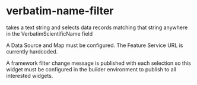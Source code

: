 # verbatim-name-filter

takes a text string and selects data records matching that string anywhere in the VerbatimScientificName field

A Data Source and Map must be configured. The Feature Service URL is currently hardcoded.

A framework filter change message is published with each selection so this widget must be configured in the builder environment to publish to all interested widgets.

